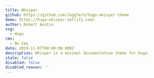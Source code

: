 ```yaml
---
title: Whisper
github: https://github.com/JugglerX/hugo-whisper-theme
demo: https://hugo-whisper.netlify.com/
author: Robert Austin
ssg:
  - Hugo
cms:
  - No Cms
date: 2019-11-07T00:00:00.000Z
description: Whisper is a minimal documentation theme for Hugo.
stale: false
disabled: false
disabled_reason: ''
---
```

